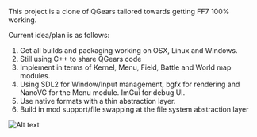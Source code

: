 This project is a clone of QGears tailored towards getting FF7 100% working.

Current idea/plan is as follows:

1. Get all builds and packaging working on OSX, Linux and Windows.
2. Still using C++ to share QGears code
3. Implement in terms of Kernel, Menu, Field, Battle and World map modules.
4. Using SDL2 for Window/Input management, bgfx for rendering and NanoVG for the Menu module. ImGui for debug UI.
5. Use native formats with a thin abstraction layer.
6. Build in mod support/file swapping at the file system abstraction layer

![Alt text](https://github.com/paulsapps/7-Gears/blob/master/media/mockup.png "")
